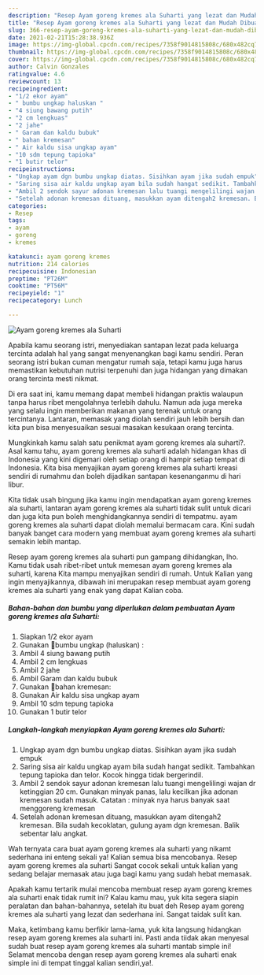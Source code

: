```yaml
---
description: "Resep Ayam goreng kremes ala Suharti yang lezat dan Mudah Dibuat"
title: "Resep Ayam goreng kremes ala Suharti yang lezat dan Mudah Dibuat"
slug: 366-resep-ayam-goreng-kremes-ala-suharti-yang-lezat-dan-mudah-dibuat
date: 2021-02-21T15:28:38.936Z
image: https://img-global.cpcdn.com/recipes/7358f9014815808c/680x482cq70/ayam-goreng-kremes-ala-suharti-foto-resep-utama.jpg
thumbnail: https://img-global.cpcdn.com/recipes/7358f9014815808c/680x482cq70/ayam-goreng-kremes-ala-suharti-foto-resep-utama.jpg
cover: https://img-global.cpcdn.com/recipes/7358f9014815808c/680x482cq70/ayam-goreng-kremes-ala-suharti-foto-resep-utama.jpg
author: Calvin Gonzales
ratingvalue: 4.6
reviewcount: 13
recipeingredient:
- "1/2 ekor ayam"
- " bumbu ungkap haluskan "
- "4 siung bawang putih"
- "2 cm lengkuas"
- "2 jahe"
- " Garam dan kaldu bubuk"
- " bahan kremesan"
- " Air kaldu sisa ungkap ayam"
- "10 sdm tepung tapioka"
- "1 butir telor"
recipeinstructions:
- "Ungkap ayam dgn bumbu ungkap diatas. Sisihkan ayam jika sudah empuk"
- "Saring sisa air kaldu ungkap ayam bila sudah hangat sedikit. Tambahkan tepung tapioka dan telor. Kocok hingga tidak bergerindil."
- "Ambil 2 sendok sayur adonan kremesan lalu tuangi mengelilingi wajan dr ketinggian 20 cm. Gunakan minyak panas, lalu kecilkan jika adonan kremesan sudah masuk. Catatan : minyak nya harus banyak saat menggoreng kremesan"
- "Setelah adonan kremesan dituang, masukkan ayam ditengah2 kremesan. Bila sudah kecoklatan, gulung ayam dgn kremesan. Balik sebentar lalu angkat."
categories:
- Resep
tags:
- ayam
- goreng
- kremes

katakunci: ayam goreng kremes 
nutrition: 214 calories
recipecuisine: Indonesian
preptime: "PT26M"
cooktime: "PT56M"
recipeyield: "1"
recipecategory: Lunch

---
```



![Ayam goreng kremes ala Suharti](https://img-global.cpcdn.com/recipes/7358f9014815808c/680x482cq70/ayam-goreng-kremes-ala-suharti-foto-resep-utama.jpg)

Apabila kamu seorang istri, menyediakan santapan lezat pada keluarga tercinta adalah hal yang sangat menyenangkan bagi kamu sendiri. Peran seorang istri bukan cuman mengatur rumah saja, tetapi kamu juga harus memastikan kebutuhan nutrisi terpenuhi dan juga hidangan yang dimakan orang tercinta mesti nikmat.

Di era  saat ini, kamu memang dapat membeli hidangan praktis walaupun tanpa harus ribet mengolahnya terlebih dahulu. Namun ada juga mereka yang selalu ingin memberikan makanan yang terenak untuk orang tercintanya. Lantaran, memasak yang diolah sendiri jauh lebih bersih dan kita pun bisa menyesuaikan sesuai masakan kesukaan orang tercinta. 



Mungkinkah kamu salah satu penikmat ayam goreng kremes ala suharti?. Asal kamu tahu, ayam goreng kremes ala suharti adalah hidangan khas di Indonesia yang kini digemari oleh setiap orang di hampir setiap tempat di Indonesia. Kita bisa menyajikan ayam goreng kremes ala suharti kreasi sendiri di rumahmu dan boleh dijadikan santapan kesenanganmu di hari libur.

Kita tidak usah bingung jika kamu ingin mendapatkan ayam goreng kremes ala suharti, lantaran ayam goreng kremes ala suharti tidak sulit untuk dicari dan juga kita pun boleh menghidangkannya sendiri di tempatmu. ayam goreng kremes ala suharti dapat diolah memalui bermacam cara. Kini sudah banyak banget cara modern yang membuat ayam goreng kremes ala suharti semakin lebih mantap.

Resep ayam goreng kremes ala suharti pun gampang dihidangkan, lho. Kamu tidak usah ribet-ribet untuk memesan ayam goreng kremes ala suharti, karena Kita mampu menyajikan sendiri di rumah. Untuk Kalian yang ingin menyajikannya, dibawah ini merupakan resep membuat ayam goreng kremes ala suharti yang enak yang dapat Kalian coba.

<!--inarticleads1-->

##### Bahan-bahan dan bumbu yang diperlukan dalam pembuatan Ayam goreng kremes ala Suharti:

1. Siapkan 1/2 ekor ayam
1. Gunakan  🌻bumbu ungkap (haluskan) :
1. Ambil 4 siung bawang putih
1. Ambil 2 cm lengkuas
1. Ambil 2 jahe
1. Ambil  Garam dan kaldu bubuk
1. Gunakan  🌻bahan kremesan:
1. Gunakan  Air kaldu sisa ungkap ayam
1. Ambil 10 sdm tepung tapioka
1. Gunakan 1 butir telor




<!--inarticleads2-->

##### Langkah-langkah menyiapkan Ayam goreng kremes ala Suharti:

1. Ungkap ayam dgn bumbu ungkap diatas. Sisihkan ayam jika sudah empuk
1. Saring sisa air kaldu ungkap ayam bila sudah hangat sedikit. Tambahkan tepung tapioka dan telor. Kocok hingga tidak bergerindil.
1. Ambil 2 sendok sayur adonan kremesan lalu tuangi mengelilingi wajan dr ketinggian 20 cm. Gunakan minyak panas, lalu kecilkan jika adonan kremesan sudah masuk. Catatan : minyak nya harus banyak saat menggoreng kremesan
1. Setelah adonan kremesan dituang, masukkan ayam ditengah2 kremesan. Bila sudah kecoklatan, gulung ayam dgn kremesan. Balik sebentar lalu angkat.




Wah ternyata cara buat ayam goreng kremes ala suharti yang nikamt sederhana ini enteng sekali ya! Kalian semua bisa mencobanya. Resep ayam goreng kremes ala suharti Sangat cocok sekali untuk kalian yang sedang belajar memasak atau juga bagi kamu yang sudah hebat memasak.

Apakah kamu tertarik mulai mencoba membuat resep ayam goreng kremes ala suharti enak tidak rumit ini? Kalau kamu mau, yuk kita segera siapin peralatan dan bahan-bahannya, setelah itu buat deh Resep ayam goreng kremes ala suharti yang lezat dan sederhana ini. Sangat taidak sulit kan. 

Maka, ketimbang kamu berfikir lama-lama, yuk kita langsung hidangkan resep ayam goreng kremes ala suharti ini. Pasti anda tiidak akan menyesal sudah buat resep ayam goreng kremes ala suharti mantab simple ini! Selamat mencoba dengan resep ayam goreng kremes ala suharti enak simple ini di tempat tinggal kalian sendiri,ya!.

